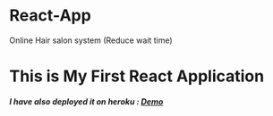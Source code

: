 # React-App
Online Hair salon system (Reduce wait time)

<h1> This is My First React Application</h1>
<h5>I have also deployed it on heroku : <a href="https://onlinehairsalon.herokuapp.com/" target="_blank">Demo</a></h5>
